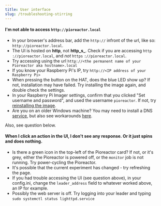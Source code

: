 ```yaml
---
title: User interface
slug: /troubleshooting-stirring
---
```


#### I'm not able to access `http://pioreactor.local`


*   In your browser's address bar, add the `http://` infront of the url, like so: `http://pioreactor.local`.
*   The UI is hosted on **http**, not **http_s_**. Check if you are accessing `http` `://pioreactor.local`, and _not_ `https` `://pioreactor.local`.
*   Try accessing using the url `http://<the permanent name of your Pioreactor aka hostname>.local`
*   If you know your Raspberry Pi's IP, try `http://<IP address of your Raspberry Pi>`
*   When pressing the button on the HAT, does the blue LED show up? If not, installation may have failed. Try installing the image again, and double check the settings.
*   In your Raspberry Pi Imager settings, confirm that you clicked "Set username and password", and used the username `pioreactor`. If not, try [reinstalling the image](/user-guide/software-set-up#setting-up-your-raspberry-pi).
*   Are you on an older Windows machine? You may need to install a DNS [service](https://learn.adafruit.com/bonjour-zeroconf-networking-for-windows-and-linux/overview#microsoft-windows-914263-8), but also see workarounds [here](https://github.com/OutsourcedGuru/octoprint-name-resolution-hacks).

Also, see question below.


#### When I click an action in the UI, I don't see any response. Or it just spins and does nothing.

 - Is there a green icon in the top-left of the Pioreactor card? If not, or it's grey, either the Pioreactor is powered off, or the `monitor` job is not running. Try power-cycling the Pioreactor.
 - It's possible that the current experiment has changed - try refreshing the page.
 - If you had trouble accessing the UI (see question above), in your config.ini, change the `leader_address` field to whatever worked above, an IP for example.
 - Possibly the web server is off. Try logging into your leader and typing `sudo systemctl status lighttpd.service`




